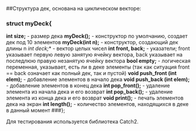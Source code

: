 ##Структура дек, основана на циклическом векторе:

### struct myDeck{
**int size;** - размер дека
**myDeck();** - конструктор по умолчанию, создает дек под 10 элементов 
**myDeck(int n);** - конструктор, создающий дек длины n
**int* deck;** - вектор целых чисел
**int front, back;** - указатели; front указывает первую левую занятую ячейку вектора, back указывает на последлюю правую незанятую ячейку вектора
**bool empty;** - логическая переменная, указывает, есть ли в деке элементы (так как ситуация front == back означает как полный дек, так и пустой)
**void push_front (int elem);** - добавление элементов в начало дека
**void push_back (int elem);** - добавление элементов в конец дека
**int pop_front();** - удаление элемента из начала дека и его возврат
**int pop_back();** - удаление элемента из конца дека и его возврат
**void print();** - печать элементов дека на экран
**int length();** - количество элементов, находящихся в деке в данный момент
###};

Для тестирования используется библиотека Catch2.

